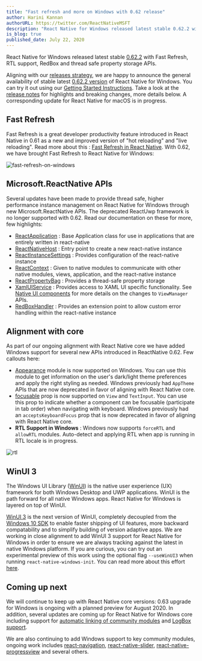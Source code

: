 ```yaml
---
title: "Fast refresh and more on Windows with 0.62 release"
author: Harini Kannan
authorURL: https://twitter.com/ReactNativeMSFT
description: "React Native for Windows released latest stable 0.62.2 with Fast Refresh, RTL support, RedBox and thread safe property storage APIs"
is_blog: true
published_date: July 22, 2020
---
```


React Native for Windows released latest stable [0.62.2](https://www.npmjs.com/package/react-native-windows/v/0.62.2) with Fast Refresh, RTL support, RedBox and thread safe property storage APIs.

<!--truncate-->

Aligning with our [releases strategy](https://microsoft.github.io/react-native-windows/docs/releases), we are happy to announce the general availability of stable latest [0.62.2 version](https://www.npmjs.com/package/react-native-windows/v/0.62.2) of React Native for Windows. You can try it out using our [Getting Started Instructions](https://microsoft.github.io/react-native-windows/docs/getting-started). Take a look at the [release notes](https://github.com/microsoft/react-native-windows/releases/tag/react-native-windows_v0.62.0) for highlights and breaking changes, more details below. A corresponding update for React Native for macOS is in progress.

## Fast Refresh
Fast Refresh is a great developer productivity feature introduced in React Native in 0.61 as a new and improved version of "hot reloading" and "live reloading". Read more about this : [Fast Refresh in React Native](https://reactnative.dev/docs/fast-refresh). With 0.62, we have brought Fast Refresh to React Native for Windows:

![fast-refresh-on-windows](assets/fastrefresh.gif)

## Microsoft.ReactNative APIs
Several updates have been made to provide thread safe, higher performance instance management on React Native for Windows through new Microsoft.ReactNative APIs. The deprecated ReactUwp framework is no longer supported with 0.62. Read our documentation on these for more, few highlights:
* [ReactApplication](https://microsoft.github.io/react-native-windows/docs/reactapplication-api) : Base Application class for use in applications that are entirely written in react-native
* [ReactNativeHost](https://microsoft.github.io/react-native-windows/docs/reactnativehost-api) : Entry point to create a new react-native instance
* [ReactInstanceSettings](https://microsoft.github.io/react-native-windows/docs/reactinstancesettings-api) : Provides configuration of the react-native instance
* [ReactContext](https://microsoft.github.io/react-native-windows/docs/ireactcontext-api) : Given to native modules to communicate with other native modules, views, application, and the react-native instance
* [ReactPropertyBag](https://microsoft.github.io/react-native-windows/docs/ireactpropertybag-api) : Provides a thread-safe property storage
* [XamlUIService](https://microsoft.github.io/react-native-windows/docs/xamluiservice-api) : Provides access to XAML UI specific functionality. See [Native UI components](https://microsoft.github.io/react-native-windows/docs/view-managers) for more details on the changes to `ViewManager` APIs.
* [RedBoxHandler](https://microsoft.github.io/react-native-windows/docs/iredboxhandler-api) : Provides an extension point to allow custom error handling within the react-native instance

## Alignment with core
As part of our ongoing alignment with React Native core we have added Windows support for several new APIs introduced in ReactNative 0.62. Few callouts here:
   * [Appearance](https://reactnative.dev/docs/appearance) module is now supported on Windows. You can use this module to get information on the user's dark/light theme preferences and apply the right styling as needed. Windows previously had `AppTheme` APIs that are now deprecated in favor of aligning with React Native core. 
   * [focusable](https://reactnative.dev/docs/view#focusable) prop is now supported on `View` and `TextInput`. You can use this prop to indicate whether a component can be focusable (participate in tab order) when navigating with keyboard. Windows previously had an `acceptsKeyboardFocus` prop that is now deprecated in favor of aligning with React Native core. 
   * **RTL Support in Windows** : Windows now supports `forceRTL` and `allowRTL` modules. Auto-detect and applying RTL when app is running in RTL locale is in progress.

![rtl](assets/rtl.gif)
    
## WinUI 3
The Windows UI Library ([WinUI](https://microsoft.github.io/microsoft-ui-xaml/)) is the native user experience (UX) framework for both Windows Desktop and UWP applications. WinUI is the path forward for all native Windows apps. React Native for Windows is layered on top of WinUI.

[WinUI 3](https://docs.microsoft.com/en-us/windows/apps/winui/winui3/) is the next version of WinUI, completely decoupled from the [Windows 10 SDK](https://developer.microsoft.com/en-us/windows/downloads/windows-10-sdk/) to enable faster shipping of UI features, more backward compatability and to simplify building of version adaptive apps. We are working in close alignment to add WinUI 3 support for React Native for Windows in order to ensure we are always tracking against the latest in native Windows platform. If you are curious, you can try out an experimental preview of this work using the optional flag `--useWinUI3` when running `react-native-windows-init`. You can read more about this effort [here](https://microsoft.github.io/react-native-windows/docs/winui3).

## Coming up next

We will continue to keep up with React Native core versions: 0.63 upgrade for Windows is ongoing with a planned preview for August 2020. In addition, several updates are coming up for React Native for Windows core including support for [automatic linking of community modules](https://reactnative.dev/docs/linking-libraries-ios#automatic-linking) and [LogBox support](https://reactnative.dev/docs/debugging#logbox). 

We are also continuing to add Windows support to key community modules, ongoing work includes [react-navigation](https://github.com/react-navigation/react-navigation), [react-native-slider](https://github.com/react-native-community/react-native-slider), [react-native-progressview](https://github.com/react-native-community/progress-view) and several others.
